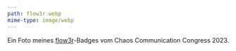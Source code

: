 ```yaml
---
path: flow3r.webp
mime-type: image/webp
---
```


Ein Foto meines [flow3r](https://flow3r.garden/)-Badges vom Chaos Communication Congress 2023.
